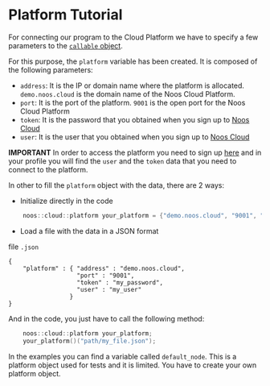 # Platform Tutorial

For connecting our program to the Cloud Platform we have to specify a few parameters
to the [`callable` object](../callable/README.md).

For this purpose, the `platform` variable has been created.
It is composed of the following parameters:

- `address`: It is the IP or domain name where the platform is allocated. `demo.noos.cloud` is the domain name of the Noos Cloud Platform.
- `port`: It is the port of the platform. `9001` is the open port for the Noos Cloud Platform
- `token`: It is the password that you obtained when you sign up to [Noos Cloud](https://noos.cloud/)
- `user`: It is the user that you obtained when you sign up to [Noos Cloud](https://noos.cloud/)

__IMPORTANT__
In order to access the platform you need to sign up [here](https://noos.cloud/) and in your profile
you will find the `user` and the `token` data that you need to connect to the platform.

In other to fill the `platform` object with the data, there are 2 ways:
- Initialize directly in the code

```cpp
    noos::cloud::platform your_platform = {"demo.noos.cloud", "9001", "your_password", "your_username"};
```

- Load a file with the data in a JSON format

file `.json`

```shell
{
    "platform" : { "address" : "demo.noos.cloud",
                   "port" : "9001",
                   "token" : "my_password",
                   "user" : "my_user"
                 }
}

```

And in the code, you just have to call the following method:

```cpp
	noos::cloud::platform your_platform;
	your_platform()("path/my_file.json");
```

In the examples you can find a variable called `default_node`. This is a platform object used for tests and it is limited.
You have to create your own platform object.

